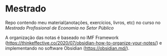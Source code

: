 # Mestrado

Repo contendo meu material(anotações, exercícios, livros, etc) no curso no *Mestrado Profissional de Economia no Setor Público*

A organização das notas é baseado no IMF Framework (https://thinkeffective.co/2020/07/obsidian-how-to-organize-your-notes/) e implementando no software Obsidian (https://obsidian.md/).
